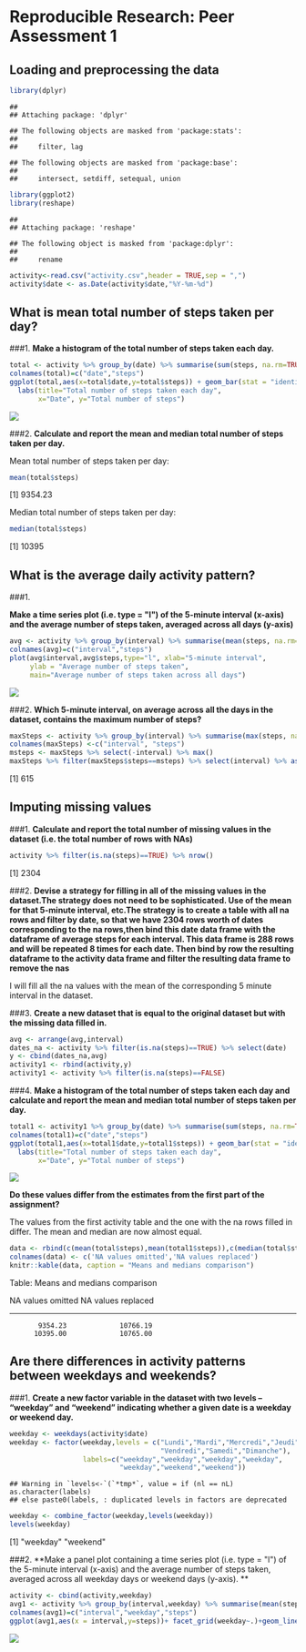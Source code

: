 # Reproducible Research: Peer Assessment 1


## Loading and preprocessing the data

```r
library(dplyr)
```

```
## 
## Attaching package: 'dplyr'
```

```
## The following objects are masked from 'package:stats':
## 
##     filter, lag
```

```
## The following objects are masked from 'package:base':
## 
##     intersect, setdiff, setequal, union
```

```r
library(ggplot2)
library(reshape)
```

```
## 
## Attaching package: 'reshape'
```

```
## The following object is masked from 'package:dplyr':
## 
##     rename
```

```r
activity<-read.csv("activity.csv",header = TRUE,sep = ",")
activity$date <- as.Date(activity$date,"%Y-%m-%d")
```

## What is mean total number of steps taken per day?
###1. 
**Make a histogram of the total number of steps taken each day.**

```r
total <- activity %>% group_by(date) %>% summarise(sum(steps, na.rm=TRUE))
colnames(total)=c("date","steps")
ggplot(total,aes(x=total$date,y=total$steps)) + geom_bar(stat = "identity") + 
  labs(title="Total number of steps taken each day",
       x="Date", y="Total number of steps")
```

![](PA1_template_files/figure-html/unnamed-chunk-2-1.png)<!-- -->

###2. 
**Calculate and report the mean and median total number of steps taken per day.**

Mean total number of steps taken per day:

```r
mean(total$steps)
```

[1] 9354.23

Median total number of steps taken per day:

```r
median(total$steps)
```

[1] 10395

## What is the average daily activity pattern?

###1.

**Make a time series plot (i.e. type = "l") of the 5-minute interval (x-axis) and the average number of steps taken, averaged across all days (y-axis)**

```r
avg <- activity %>% group_by(interval) %>% summarise(mean(steps, na.rm=TRUE))
colnames(avg)=c("interval","steps")
plot(avg$interval,avg$steps,type="l", xlab="5-minute interval",
     ylab = "Average number of steps taken", 
     main="Average number of steps taken across all days")
```

![](PA1_template_files/figure-html/unnamed-chunk-5-1.png)<!-- -->

###2. 
**Which 5-minute interval, on average across all the days in the dataset, contains the maximum number of steps?**


```r
maxSteps <- activity %>% group_by(interval) %>% summarise(max(steps, na.rm=TRUE)) 
colnames(maxSteps) <-c("interval", "steps")
msteps <- maxSteps %>% select(-interval) %>% max()
maxSteps %>% filter(maxSteps$steps==msteps) %>% select(interval) %>% as.integer()
```

[1] 615

## Imputing missing values

###1. 
**Calculate and report the total number of missing values in the dataset (i.e. the total number of rows with NAs)**


```r
activity %>% filter(is.na(steps)==TRUE) %>% nrow()
```

[1] 2304

###2. 
**Devise a strategy for filling in all of the missing values in the dataset.The strategy does not need to be sophisticated. Use of the mean for that 5-minute interval, etc.The strategy is to create a table with all na rows and filter by date, so that we have 2304 rows worth of dates corresponding to the na rows,then bind this date data frame with the dataframe of average steps for each interval. This data frame is 288 rows and will be repeated 8 times for each date. Then bind by row the resulting dataframe to the activity data frame and filter the resulting data frame to remove the nas**

I will fill all the na values with the mean of the corresponding 5 minute interval in the dataset.

###3. 
**Create a new dataset that is equal to the original dataset but with the missing  data filled in.**


```r
avg <- arrange(avg,interval)
dates_na <- activity %>% filter(is.na(steps)==TRUE) %>% select(date) 
y <- cbind(dates_na,avg)
activity1 <- rbind(activity,y)
activity1 <- activity %>% filter(is.na(steps)==FALSE)
```

###4. 
**Make a histogram of the total number of steps taken each day and calculate and report the mean and median total number of steps taken per day.** 


```r
total1 <- activity1 %>% group_by(date) %>% summarise(sum(steps, na.rm=TRUE))
colnames(total1)=c("date","steps")
ggplot(total1,aes(x=total1$date,y=total1$steps)) + geom_bar(stat = "identity") + 
  labs(title="Total number of steps taken each day",
       x="Date", y="Total number of steps")
```

![](PA1_template_files/figure-html/unnamed-chunk-9-1.png)<!-- -->

**Do these values differ from the estimates from the first part of the assignment?** 

The values from the first activity table and the one with the na rows filled in differ. The mean and median are now almost equal.


```r
data <- rbind(c(mean(total$steps),mean(total1$steps)),c(median(total$steps),median(total1$steps)))
colnames(data) <- c('NA values omitted','NA values replaced')
knitr::kable(data, caption = "Means and medians comparison")
```



Table: Means and medians comparison

 NA values omitted   NA values replaced
------------------  -------------------
           9354.23             10766.19
          10395.00             10765.00

## Are there differences in activity patterns between weekdays and weekends?

###1. 
**Create a new factor variable in the dataset with two levels – “weekday” and “weekend” indicating whether a given date is a weekday or weekend day.**


```r
weekday <- weekdays(activity$date)
weekday <- factor(weekday,levels = c("Lundi","Mardi","Mercredi","Jeudi",
                                     "Vendredi","Samedi","Dimanche"),
                  labels=c("weekday","weekday","weekday","weekday",
                           "weekday","weekend","weekend"))
```

```
## Warning in `levels<-`(`*tmp*`, value = if (nl == nL) as.character(labels)
## else paste0(labels, : duplicated levels in factors are deprecated
```

```r
weekday <- combine_factor(weekday,levels(weekday))
levels(weekday)
```

[1] "weekday" "weekend"

###2. 
**Make a panel plot containing a time series plot (i.e. type = "l") of the 5-minute interval (x-axis) and the average number of steps taken, averaged across all weekday days or weekend days (y-axis). **


```r
activity <- cbind(activity,weekday)
avg1 <- activity %>% group_by(interval,weekday) %>% summarise(mean(steps, na.rm=TRUE))
colnames(avg1)=c("interval","weekday","steps")
ggplot(avg1,aes(x = interval,y=steps))+ facet_grid(weekday~.)+geom_line()
```

![](PA1_template_files/figure-html/unnamed-chunk-12-1.png)<!-- -->
